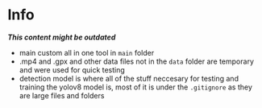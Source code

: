 # Info
***This content might be outdated***
- main custom all in one tool in ``main`` folder
- .mp4 and .gpx and other data files not in the ``data`` folder are temporary and were used for quick testing
- detection model is where all of the stuff neccesary for testing and training the yolov8 model is, most of it is under the ``.gitignore`` as they are large files and folders